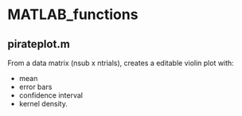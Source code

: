 # MATLAB_functions

## pirateplot.m

From a data matrix (nsub x ntrials), creates a editable violin plot with:
- mean
- error bars
- confidence interval
- kernel density.
